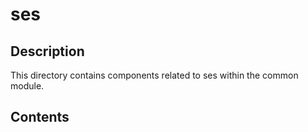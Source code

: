 # ses

## Description

This directory contains components related to ses within the common module.

## Contents

<!-- List key files and subdirectories here -->
